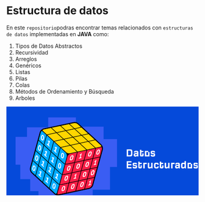 # Estructura de datos 

En este `repositorio`podras encontrar temas relacionados con `estructuras de datos` implementadas en **JAVA** como: 

1. Tipos de Datos Abstractos
2. Recursividad 
3. Arreglos 
4. Genéricos
5. Listas 
6. Pilas
7. Colas 
8. Métodos de Ordenamiento y Búsqueda
9. Arboles 

![Estructura de Datos](./img/Imagen1.png)